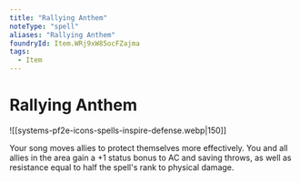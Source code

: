 ```yaml
---
title: "Rallying Anthem"
noteType: "spell"
aliases: "Rallying Anthem"
foundryId: Item.WRj9xW85ocFZajma
tags:
  - Item
---
```


# Rallying Anthem
![[systems-pf2e-icons-spells-inspire-defense.webp|150]]

Your song moves allies to protect themselves more effectively. You and all allies in the area gain a +1 status bonus to AC and saving throws, as well as resistance equal to half the spell's rank to physical damage.
